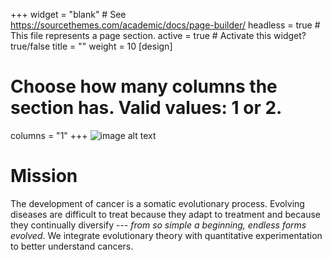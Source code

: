 
+++
widget = "blank"  # See https://sourcethemes.com/academic/docs/page-builder/
headless = true  # This file represents a page section.
active = true  # Activate this widget? true/false
title = ""
weight = 10
[design]
  # Choose how many columns the section has. Valid values: 1 or 2.
  columns = "1"
+++
![image alt text](/img/banner.png)

# Mission
The development of cancer is a somatic evolutionary process. 
Evolving diseases are difficult to treat because they adapt to treatment and because they continually diversify --- _from so simple a beginning, endless forms evolved_.
We integrate evolutionary theory with quantitative experimentation to better understand cancers. 


